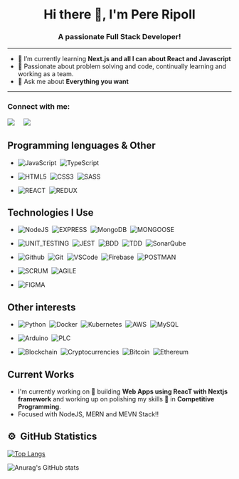 <h1 align="center">Hi there 👋, I'm Pere Ripoll</h1>
<h3 align="center">A passionate Full Stack Developer!</h3>


<hr/>

- 🌱 I’m currently learning **Next.js and all I can about React and Javascript**
- 💓 Passionate about problem solving and code, continually learning and working as a team.
- 💬 Ask me about **Everything you want**

<hr/>

<h3 align="left">Connect with me:</h3>
<p align="left">
  <a href="mailto:pripoll91@gmail.com?subject=Hi%20Pere%20Ripoll"><img src="https://img.shields.io/badge/gmail-%23D14836.svg?&style=for-the-badge&logo=gmail&logoColor=white" /></a>&nbsp;&nbsp;&nbsp;&nbsp;
  <a href="https://www.linkedin.com/in/pere-ripoll-cortes/"><img src="https://img.shields.io/badge/linkedin-%230077B5.svg?&style=for-the-badge&logo=linkedin&logoColor=white" /></a>&nbsp;&nbsp;

## Programming lenguages & Other

- ![JavaScript](https://img.shields.io/badge/JAVASCRIPT-323330.svg?&style=flat&logo=javascript&logoColor=%23F7DF1E)&nbsp;
![TypeScript](https://img.shields.io/badge/TYPESCRIPT-%23007ACC.svg?&style=flat&logo=typescript&logoColor=white)&nbsp;
- ![HTML5](https://img.shields.io/badge/HTML5-E34F26.svg?&style=flat&logo=html5&logoColor=white)&nbsp;
![CSS3](https://img.shields.io/badge/CSS3-%231572B6.svg?&style=flat&logo=css3&logoColor=white)&nbsp;
![SASS](https://img.shields.io/badge/SASS-CC6699.svg?&style=flat&logo=sass&logoColor=white)&nbsp;
 
- ![REACT](https://img.shields.io/badge/REACT-0088CC.svg?&style=flat&logo=REACT&logoColor=white)&nbsp;
![REDUX](https://img.shields.io/badge/REDUX-764ABC.svg?&style=flat&logo=REDUX&logoColor=white)&nbsp;
  
 
 ## Technologies I Use

- ![NodeJS](https://img.shields.io/badge/NODEJS-339933.svg?&style=flat&logo=node.js&logoColor=white)&nbsp;
![EXPRESS](https://img.shields.io/badge/EXPRESS-000019.svg?&style=flat&logo=EXPRESS&logoColor=white)&nbsp;
![MongoDB](https://img.shields.io/badge/MONGODB-47A248.svg?&style=flat&logo=mongodb&logoColor=white)&nbsp;
![MONGOOSE](https://img.shields.io/badge/MONGOOSE-F0F8F5.svg?&style=flat&logo=&logoColor=white)&nbsp;
 
- ![UNIT_TESTING](https://img.shields.io/badge/UNIT_TESTING-FFD900.svg?&style=flat&logo=&logoColor=white)&nbsp;
![JEST](https://img.shields.io/badge/JEST-C21325.svg?&style=flat&logo=jest&logoColor=white)&nbsp;
![BDD](https://img.shields.io/badge/BDD-4479A1.svg?&style=flat&logo=bdd&logoColor=white)&nbsp;
![TDD](https://img.shields.io/badge/TDD-F77E1C.svg?&style=flat&logo=TDD&logoColor=white)&nbsp;
![SonarQube](https://img.shields.io/badge/SONARQUBE-4E9BCD.svg?&style=flat&logo=sonarqube&logoColor=white)&nbsp;

- ![Github](https://img.shields.io/badge/GITHUB-181717.svg?&style=flat&logo=github&logoColor=white)&nbsp;
![Git](https://img.shields.io/badge/GIT-F05032.svg?&style=flat&logo=git&logoColor=white)&nbsp;
![VSCode](https://img.shields.io/badge/VSCODE-007ACC.svg?&style=flat&logo=visual-studio-code)&nbsp;
![Firebase](https://img.shields.io/badge/FIREBASE-FFCA28.svg?&style=flat&logo=firebase&logoColor=black)&nbsp;
![POSTMAN](https://img.shields.io/badge/POSTMAN-FF6C37.svg?&style=flat&logo=POSTMAN&logoColor=black)&nbsp;

- ![SCRUM](https://img.shields.io/badge/SCRUM-6DB33F.svg?&style=flat&logo=ddd&logoColor=white)&nbsp;
![AGILE](https://img.shields.io/badge/AGILE-65633F.svg?&style=flat&logo=ddd&logoColor=white)&nbsp;
  
- ![FIGMA](https://img.shields.io/badge/FIGMA-F24E1E.svg?&style=flat&logo=figma&logoColor=white)&nbsp;

## Other interests
 
- ![Python](https://img.shields.io/badge/PYTHON-3776AB.svg?&style=flat&logo=python&logoColor=white)&nbsp;
![Docker](https://img.shields.io/badge/DOCKER-2496ED.svg?&style=flat&logo=docker&logoColor=white)&nbsp;
![Kubernetes](https://img.shields.io/badge/KUBERNETES-326CE5.svg?&style=flat&logo=kubernetes&logoColor=white)&nbsp;
![AWS](https://img.shields.io/badge/AMAZON%20AWS-232F3E.svg?&style=flat&logo=amazon-aws&logoColor=white)&nbsp;
![MySQL](https://img.shields.io/badge/MySQL-4479A1.svg?&style=flat&logo=MySQL&logoColor=white)&nbsp;
  
- ![Arduino](https://img.shields.io/badge/ARDUINO-00979D.svg?&style=flat&logo=arduino&logoColor=white)&nbsp;
![PLC](https://img.shields.io/badge/PLC-00973D.svg?&style=flat&logo=arduino&logoColor=white)&nbsp;
 
- ![Blockchain](https://img.shields.io/badge/BLOCKCHAIN-121D33.svg?&style=flat&logo=blockchain-dot-com&logoColor=white)&nbsp;
![Cryptocurrencies](https://img.shields.io/badge/CRYPTOCURRENCY-00979D.svg?&style=flat&logo=cryptocurrency&logoColor=black)&nbsp;
![Bitcoin](https://img.shields.io/badge/BITCOIN-0769AD.svg?&style=flat&logo=bitcoin&logoColor=black)&nbsp;
![Ethereum](https://img.shields.io/badge/ETHEREUM-3C3C3D.svg?&style=flat&logo=ethereum&logoColor=white)&nbsp;



## Current Works
 * I'm currently working on 🔭 building **Web Apps using ReacT with Nextjs framework** and working up on polishing my skills 🌱 in **Competitive Programming**.
 * Focused with NodeJS, MERN and MEVN Stack!!
 
  
## <b>:gear: &nbsp;GitHub Statistics</b>

[![Top Langs](https://github-readme-stats.vercel.app/api/top-langs/?username=Pere08&layout=compact&true&theme=radical)](https://github.com/anuraghazra/github-readme-stats)

![Anurag's GitHub stats](https://github-readme-stats.vercel.app/api?username=Pere08&show_icons=true&theme=radical)
